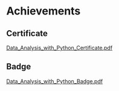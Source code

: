 

# Achievements
## Certificate
[Data_Analysis_with_Python_Certificate.pdf](https://prod-files-secure.s3.us-west-2.amazonaws.com/03e82b26-cccb-4906-bb56-adabcbdc0655/1aa3a050-2338-4a85-85d5-899bad17a31c/Data_Analysis_with_Python_Certificate.pdf?X-Amz-Algorithm=AWS4-HMAC-SHA256&X-Amz-Content-Sha256=UNSIGNED-PAYLOAD&X-Amz-Credential=ASIAZI2LB466WZQKDACT%2F20250202%2Fus-west-2%2Fs3%2Faws4_request&X-Amz-Date=20250202T031718Z&X-Amz-Expires=3600&X-Amz-Security-Token=IQoJb3JpZ2luX2VjENv%2F%2F%2F%2F%2F%2F%2F%2F%2F%2FwEaCXVzLXdlc3QtMiJGMEQCICmIpjsU157HwbRUxA2IV6txIeDZ7fHHVnXwcRh%2FMBHSAiB10Nk61xSeArV0FdU67nPlgN1nBkXsQkuqOeWrmn4WlSqIBAjk%2F%2F%2F%2F%2F%2F%2F%2F%2F%2F8BEAAaDDYzNzQyMzE4MzgwNSIMc4%2Bgv8u4gdRX5PC6KtwD2C5TXEFtdMyQT2Tk3%2FrttFu%2FLawGhcvXYo1C3WgcAMLt99OQKBd5gU7C1NAXymUR%2Br2kXOWV875lS0KkzuKTGMrvYpC%2BtGiHGO3QHFPRg%2FtNttqrfdue9S%2Fl0XPn6y060a5hl0ouEDdoWAjwVjGPIYlYvXXLuhI6vFJ%2FhqEGDh5IREl9oeMZaYJBIYa16PmrdiJMwsgmc%2BVcy19LboZo6oqO%2BMi1tHfUDK5OSwFwVY65fG%2BS%2BxHcOqy6HLuU7VP81ixLfeua9BYDdmAHyHdXrRtgV93om%2Bssj5LnsOPhQgPODOV1BGtUXpqOFTwTzxCJsUwBXqGODIYTMMcHbizDjxLtnMr5ajlKksCGNMFEvSG4u4sFl4tsmvNVhmi129FzFoJXccsgCq0DpuCOv5cIVso4NGKdtSbLCK%2FDFwR3oVtRAG2Hnt7CuOduCI2cL1FIdWIgoL36Kgi0MfzzQ98DN0XhzTUkBm814Um8392OZpd2SmjQLthwy7I%2FZsd1ghWWW2FXQEfOud7hJCZfac0gqkDGcvlnBGtbM6IzR4iAidtRs1ctcSHUzftz3AYSnw%2F8jq%2BEC%2B9LznttzrmOq%2FNcYbBb7PURUMGuwNHLMFgvtHMQVJ97ZGr3t8VcYLow1br7vAY6pgFrf6IXF%2FBOPx3DXcNU9ypkrOCHa1%2BafnoLIrfCIoztnua0%2FcmlHZoq5eaTXZJ7iqvf4%2BXEl4Y7RUi9e02Bf7kczeUv5cAZQyCaL%2F8wB64ZFhWBYWgt58eF0H1kmNhMjDqfX9XYapxqRoE8YVVARmblzTc1LjuXwUs3HsypfoBCulrEZwv5jONiuV1PVo6PFeii4v9Ol4LcbERyR714%2B%2F5rVwtITmC6&X-Amz-Signature=12d0cbf0d7f9086fb816a088787cbecdd301381dd459d56b064095edbe38729a&X-Amz-SignedHeaders=host&x-id=GetObject)
## Badge
[Data_Analysis_with_Python_Badge.pdf](https://prod-files-secure.s3.us-west-2.amazonaws.com/03e82b26-cccb-4906-bb56-adabcbdc0655/4fa9bcf8-b584-40dd-8775-c0bfadf6a6f0/Data_Analysis_with_Python_Badge.pdf?X-Amz-Algorithm=AWS4-HMAC-SHA256&X-Amz-Content-Sha256=UNSIGNED-PAYLOAD&X-Amz-Credential=ASIAZI2LB466WZQKDACT%2F20250202%2Fus-west-2%2Fs3%2Faws4_request&X-Amz-Date=20250202T031718Z&X-Amz-Expires=3600&X-Amz-Security-Token=IQoJb3JpZ2luX2VjENv%2F%2F%2F%2F%2F%2F%2F%2F%2F%2FwEaCXVzLXdlc3QtMiJGMEQCICmIpjsU157HwbRUxA2IV6txIeDZ7fHHVnXwcRh%2FMBHSAiB10Nk61xSeArV0FdU67nPlgN1nBkXsQkuqOeWrmn4WlSqIBAjk%2F%2F%2F%2F%2F%2F%2F%2F%2F%2F8BEAAaDDYzNzQyMzE4MzgwNSIMc4%2Bgv8u4gdRX5PC6KtwD2C5TXEFtdMyQT2Tk3%2FrttFu%2FLawGhcvXYo1C3WgcAMLt99OQKBd5gU7C1NAXymUR%2Br2kXOWV875lS0KkzuKTGMrvYpC%2BtGiHGO3QHFPRg%2FtNttqrfdue9S%2Fl0XPn6y060a5hl0ouEDdoWAjwVjGPIYlYvXXLuhI6vFJ%2FhqEGDh5IREl9oeMZaYJBIYa16PmrdiJMwsgmc%2BVcy19LboZo6oqO%2BMi1tHfUDK5OSwFwVY65fG%2BS%2BxHcOqy6HLuU7VP81ixLfeua9BYDdmAHyHdXrRtgV93om%2Bssj5LnsOPhQgPODOV1BGtUXpqOFTwTzxCJsUwBXqGODIYTMMcHbizDjxLtnMr5ajlKksCGNMFEvSG4u4sFl4tsmvNVhmi129FzFoJXccsgCq0DpuCOv5cIVso4NGKdtSbLCK%2FDFwR3oVtRAG2Hnt7CuOduCI2cL1FIdWIgoL36Kgi0MfzzQ98DN0XhzTUkBm814Um8392OZpd2SmjQLthwy7I%2FZsd1ghWWW2FXQEfOud7hJCZfac0gqkDGcvlnBGtbM6IzR4iAidtRs1ctcSHUzftz3AYSnw%2F8jq%2BEC%2B9LznttzrmOq%2FNcYbBb7PURUMGuwNHLMFgvtHMQVJ97ZGr3t8VcYLow1br7vAY6pgFrf6IXF%2FBOPx3DXcNU9ypkrOCHa1%2BafnoLIrfCIoztnua0%2FcmlHZoq5eaTXZJ7iqvf4%2BXEl4Y7RUi9e02Bf7kczeUv5cAZQyCaL%2F8wB64ZFhWBYWgt58eF0H1kmNhMjDqfX9XYapxqRoE8YVVARmblzTc1LjuXwUs3HsypfoBCulrEZwv5jONiuV1PVo6PFeii4v9Ol4LcbERyR714%2B%2F5rVwtITmC6&X-Amz-Signature=26b6179d7d45312b979033d6d4b2a7466fc47df7e44e695ed9faf69fe970f0b4&X-Amz-SignedHeaders=host&x-id=GetObject)
